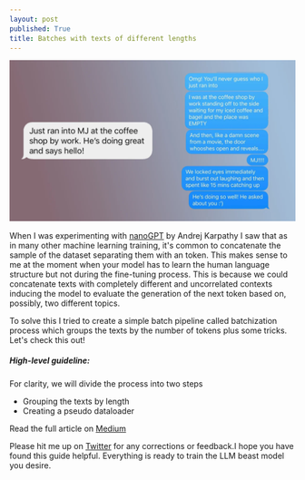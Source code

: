 ```yaml
---
layout: post
published: True
title: Batches with texts of different lengths
---
```


<div class="img-div-any-width" markdown="0">
  <img src="/images/long_short.png" />
</div>

When I was experimenting with [nanoGPT](https://github.com/karpathy/nanoGPT) by Andrej Karpathy I saw that as in many other machine learning training, it's common to concatenate the sample of the dataset separating them with an <end-of-sequence> token. This makes sense to me at the moment when your model has to learn the human language structure but not during the fine-tuning process. This is because we could concatenate texts with completely different and uncorrelated contexts inducing the model to evaluate the generation of the next token based on, possibly, two different topics.

To solve this I tried to create a simple batch pipeline called batchization process which groups the texts by the number of tokens plus some tricks.
Let's check this out!

##### High-level guideline:
For clarity, we will divide the process into two steps
- Grouping the texts by length
- Creating a pseudo dataloader

<!--more-->

Read the full article on [Medium](https://medium.com/@val.mannucci/batches-with-texts-of-different-lengths-343e4a506fcd)

Please hit me up on <a href="https://twitter.com/Valeman100">Twitter</a> for any corrections or feedback.I hope you have found this guide helpful. 
Everything is ready to train the LLM beast model you desire.
